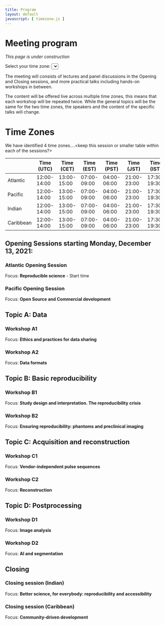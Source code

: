 ```yaml
---
title: Program
layout: default
javascript: [ timezone.js ]
---
```


# Meeting program
*This page is under construction*

Select your time zone: <select id="timezone_select" onchange="adaptTime()"></select>

The meeting will consists of lectures and panel discussions in the Opening and Closing sessions, and more practical talks including hands-on workshops in between.

The content will be offered live across multiple time zones, this means that each workshop will be repeated twice. While the general topics will be the same for the two time zones, the speakers and the content of the specific talks will change.

# Time Zones
We have identified 4 time zones....<keep this session or smaller table within each of the sessions?>

| | Time (UTC) | Time (CET) | Time (EST) | Time (PST) | Time (JST) | Time (IST) |
| ------------- | ------------- | ------------- | ------------- |------------- | ------------- | ------------- |
| Atlantic | 12:00-14:00 | 13:00-15:00 | 07:00-09:00 | 04:00-06:00 | 21:00-23:00 | 17:30-19:30 |
| Pacific | 12:00-14:00 | 13:00-15:00 | 07:00-09:00 | 04:00-06:00 | 21:00-23:00 | 17:30-19:30 |
| Indian | 12:00-14:00 | 13:00-15:00 | 07:00-09:00 | 04:00-06:00 | 21:00-23:00 | 17:30-19:30 |
| Caribbean | 12:00-14:00 | 13:00-15:00 | 07:00-09:00 | 04:00-06:00 | 21:00-23:00 | 17:30-19:30 |

## Opening Sessions starting Monday, December 13, 2021: 
### Atlantic Opening Session
Focus: **Reproducible science** - Start time <span class="timezone_adapt" data-date="13" data-start-time="12" data-end-time="14"></span>


### Pacific Opening Session
Focus: **Open Source and Commercial development**

## Topic A: Data
### Workshop A1
Focus: **Ethics and practices for data sharing**
### Workshop A2
Focus: **Data formats**

## Topic B: Basic reproducibility
### Workshop B1
Focus: **Study design and interpretation. The reproducibility crisis**
### Workshop B2
Focus: **Ensuring reproducibility: phantoms and preclinical imaging**

## Topic C: Acquisition and reconstruction
### Workshop C1
Focus: **Vendor-independent pulse sequences**
### Workshop C2
Focus: **Reconstruction**

## Topic D: Postprocessing
### Workshop D1
Focus: **Image analysis**
### Workshop D2
Focus: **AI and segmentation**

## Closing
### Closing session (Indian)
Focus: **Better science, for everybody: reproducibility and accessibility**
### Closing session (Caribbean)
Focus: **Community-driven development**
